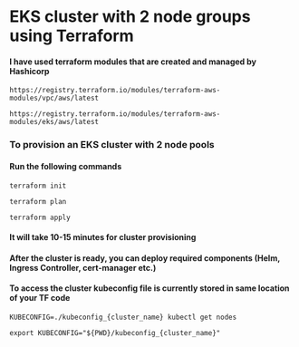 # EKS cluster with 2 node groups using Terraform

#### I have used terraform modules that are created and managed by Hashicorp
```
https://registry.terraform.io/modules/terraform-aws-modules/vpc/aws/latest

https://registry.terraform.io/modules/terraform-aws-modules/eks/aws/latest

```

### To provision an EKS cluster with 2 node pools
#### Run the following commands
```
terraform init

terraform plan

terraform apply
```

#### It will take 10-15 minutes for cluster provisioning
#### After the cluster is ready, you can deploy required components (Helm, Ingress Controller, cert-manager etc.)
#### To access the cluster kubeconfig file is currently stored in same location of your TF code
```
KUBECONFIG=./kubeconfig_{cluster_name} kubectl get nodes

export KUBECONFIG="${PWD}/kubeconfig_{cluster_name}"
```

